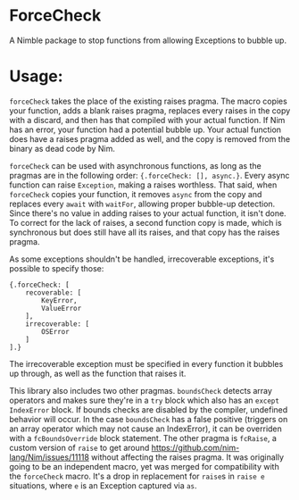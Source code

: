 # ForceCheck

A Nimble package to stop functions from allowing Exceptions to bubble up.

# Usage:

`forceCheck` takes the place of the existing raises pragma. The macro copies your function, adds a blank raises pragma, replaces every raises in the copy with a discard, and then has that compiled with your actual function. If Nim has an error, your function had a potential bubble up. Your actual function does have a raises pragma added as well, and the copy is removed from the binary as dead code by Nim.

`forceCheck` can be used with asynchronous functions, as long as the pragmas are in the following order: `{.forceCheck: [], async.}`. Every async function can raise `Exception`, making a raises worthless. That said, when `forceCheck` copies your function, it removes `async` from the copy and replaces every `await` with `waitFor`, allowing proper bubble-up detection. Since there's no value in adding raises to your actual function, it isn't done. To correct for the lack of raises, a second function copy is made, which is synchronous but does still have all its raises, and that copy has the raises pragma.

As some exceptions shouldn't be handled, irrecoverable exceptions, it's possible to specify those:
```
{.forceCheck: [
    recoverable: [
        KeyError,
        ValueError
    ],
    irrecoverable: [
        OSError
    ]
].}
```
The irrecoverable exception must be specified in every function it bubbles up through, as well as the function that raises it.

This library also includes two other pragmas. `boundsCheck` detects array operators and makes sure they're in a `try` block which also has an `except IndexError` block. If bounds checks are disabled by the compiler, undefined behavior will occur. In the case `boundsCheck` has a false positive (triggers on an array operator which may not cause an IndexError), it can be overriden with a `fcBoundsOverride` block statement. The other pragma is `fcRaise`, a custom version of `raise` to get around https://github.com/nim-lang/Nim/issues/11118 without affecting the raises pragma. It was originally going to be an independent macro, yet was merged for compatibility with the `forceCheck` macro. It's a drop in replacement for `raise`s in `raise e` situations, where `e` is an Exception captured via `as`.
